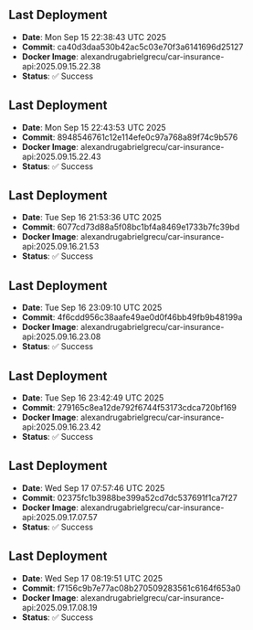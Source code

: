 

## Last Deployment
- **Date**: Mon Sep 15 22:38:43 UTC 2025
- **Commit**: ca40d3daa530b42ac5c03e70f3a6141696d25127
- **Docker Image**: alexandrugabrielgrecu/car-insurance-api:2025.09.15.22.38
- **Status**: ✅ Success


## Last Deployment
- **Date**: Mon Sep 15 22:43:53 UTC 2025
- **Commit**: 8948546761c12e114efe0c97a768a89f74c9b576
- **Docker Image**: alexandrugabrielgrecu/car-insurance-api:2025.09.15.22.43
- **Status**: ✅ Success


## Last Deployment
- **Date**: Tue Sep 16 21:53:36 UTC 2025
- **Commit**: 6077cd73d88a5f08bc1bf4a8469e1733b7fc39bd
- **Docker Image**: alexandrugabrielgrecu/car-insurance-api:2025.09.16.21.53
- **Status**: ✅ Success


## Last Deployment
- **Date**: Tue Sep 16 23:09:10 UTC 2025
- **Commit**: 4f6cdd956c38aafe49ae0d0f46bb49fb9b48199a
- **Docker Image**: alexandrugabrielgrecu/car-insurance-api:2025.09.16.23.08
- **Status**: ✅ Success


## Last Deployment
- **Date**: Tue Sep 16 23:42:49 UTC 2025
- **Commit**: 279165c8ea12de792f6744f53173cdca720bf169
- **Docker Image**: alexandrugabrielgrecu/car-insurance-api:2025.09.16.23.42
- **Status**: ✅ Success


## Last Deployment
- **Date**: Wed Sep 17 07:57:46 UTC 2025
- **Commit**: 02375fc1b3988be399a52cd7dc537691f1ca7f27
- **Docker Image**: alexandrugabrielgrecu/car-insurance-api:2025.09.17.07.57
- **Status**: ✅ Success


## Last Deployment
- **Date**: Wed Sep 17 08:19:51 UTC 2025
- **Commit**: f7156c9b7e77ac08b270509283561c6164f653a0
- **Docker Image**: alexandrugabrielgrecu/car-insurance-api:2025.09.17.08.19
- **Status**: ✅ Success
